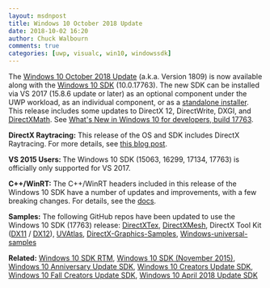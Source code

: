 ```yaml
---
layout: msdnpost
title: Windows 10 October 2018 Update
date: 2018-10-02 16:20
author: Chuck Walbourn
comments: true
categories: [uwp, visualc, win10, windowssdk]
---
```

The <a href="https://blogs.windows.com/windowsexperience/2018/10/02/how-to-get-the-windows-10-october-2018-update/">Windows 10 October 2018 Update</a> (a.k.a. Version 1809) is now available along with the <a href="https://blogs.windows.com/buildingapps/2018/10/02/start-developing-on-windows-10-october-2018-update-today">Windows 10 SDK</a> (10.0.17763). The new SDK can be installed via VS 2017 (15.8.6 update or later) as an optional component under the UWP workload, as an individual component, or as a <a href="https://developer.microsoft.com/en-US/windows/downloads/windows-10-sdk">standalone installer</a>. This release includes some updates to DirectX 12, DirectWrite, DXGI, and <a href="https://walbourn.github.io/directxmath-3-13/">DirectXMath</a>. See <a href="https://docs.microsoft.com/en-us/windows/uwp/whats-new/windows-10-build-17763">What's New in Windows 10 for developers, build 17763</a>.
<!--more-->

<strong>DirectX Raytracing:</strong> This release of the OS and SDK includes DirectX Raytracing. For more details, see <a href="https://devblogs.microsoft.com/directx/2018/10/02/directx-raytracing-and-the-windows-10-october-2018-update/">this blog post</a>.

<b>VS 2015 Users: </b>The Windows 10 SDK (15063, 16299, 17134, 17763) is officially only supported for VS 2017.

<strong>C++/WinRT:</strong> The C++/WinRT headers included in this release of the Windows 10 SDK have a number of updates and improvements, with a few breaking changes. For details, see the <a href="https://docs.microsoft.com/en-us/windows/uwp/cpp-and-winrt-apis/news">docs</a>.

<strong>Samples:</strong> The following GitHub repos have been updated to use the Windows 10 SDK (17763) release: <a href="https://github.com/Microsoft/DirectXTex/releases">DirectXTex</a>, <a href="https://github.com/Microsoft/DirectXMesh/releases">DirectXMesh</a>, DirectX Tool Kit (<a href="https://github.com/Microsoft/DirectXTK/releases">DX11</a> / <a href="https://github.com/Microsoft/DirectXTK12/releases">DX12</a>), <a href="https://github.com/Microsoft/UVAtlas/releases">UVAtlas</a>, <a href="https://github.com/Microsoft/DirectX-Graphics-Samples/releases/tag/v10.0.17763.0">DirectX-Graphics-Samples</a>, <a href="https://github.com/Microsoft/Windows-universal-samples">Windows-universal-samples</a>

<b>Related:</b> <a href="https://walbourn.github.io/windows-10-sdk-rtm/">Windows 10 SDK RTM</a>, <a href="https://walbourn.github.io/windows-10-sdk-november-2015/">Windows 10 SDK (November 2015)</a>, <a href="https://walbourn.github.io/windows-10-anniversary-update-sdk/">Windows 10 Anniversary Update SDK</a>, <a href="https://walbourn.github.io/windows-10-creators-update-sdk/">Windows 10 Creators Update SDK</a>, <a href="https://walbourn.github.io/windows-10-fall-creators-update-sdk/">Windows 10 Fall Creators Update SDK</a>, <a href="https://walbourn.github.io/windows-10-april-2018-update-sdk/">Windows 10 April 2018 Update SDK</a>
